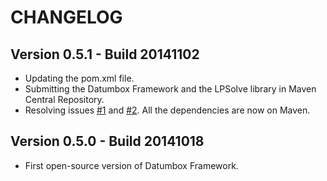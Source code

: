 CHANGELOG
=========

Version 0.5.1 - Build 20141102
------------------------------

- Updating the pom.xml file.
- Submitting the Datumbox Framework and the LPSolve library in Maven Central Repository.
- Resolving issues [#1](https://github.com/datumbox/datumbox-framework/issues/1) and [#2](https://github.com/datumbox/datumbox-framework/issues/2). All the dependencies are now on Maven.

Version 0.5.0 - Build 20141018
------------------------------

- First open-source version of Datumbox Framework.

